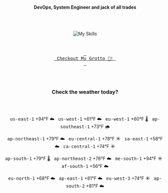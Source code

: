 <h4 align="center">DevOps, System Engineer and jack of all trades</h4>

<div align="center">
  <br/><br/>

![My Skills](https://go-skill-icons.vercel.app/api/icons?i=prometheus,grafana,amazonwebservices,azure,typescript,golang,docker,kubernetes,argocd,rust&perline=5&theme=light)

<br/>

[<kbd> <br> Checkout My Grotto 🍵! <br> </kbd>](https://sathirak.me/)
  
</div>

<br/>
<br/>

<h3 align="center">Check the weather today?</h3>
<!-- start-daily-update -->
<div align="center">
  <!-- Updated on Fri Aug 15 01:53:06 UTC 2025 --><br><br>

  <kbd>us-east-1</kbd> +94°F ☁️ &nbsp; 
  <kbd>us-west-1</kbd> +61°F ☁️ &nbsp; 
  <kbd>eu-west-1</kbd> +60°F 🌡️ &nbsp; 
  <kbd>ap-southeast-1</kbd> +73°F 🌧️ <br>

  <kbd>ap-northeast-1</kbd> +79°F ☁️ &nbsp; 
  <kbd>eu-central-1</kbd> +78°F ☀️ &nbsp; 
  <kbd>sa-east-1</kbd> +58°F ☁️ &nbsp; 
  <kbd>ca-central-1</kbd> +74°F ☀️ <br>

  <kbd>ap-south-1</kbd> +79°F 🌡️ &nbsp; 
  <kbd>ap-northeast-2</kbd> +76°F ☁️ &nbsp; 
  <kbd>me-south-1</kbd> +94°F ☀️ &nbsp; 
  <kbd>af-south-1</kbd> +56°F ☁️ <br>

  <kbd>eu-north-1</kbd> +68°F ☁️ &nbsp; 
  <kbd>ap-east-1</kbd> +81°F ☁️ &nbsp; 
  <kbd>eu-west-3</kbd> +74°F ☀️ &nbsp; 
  <kbd>ap-south-2</kbd> +81°F ☁️
</div>
<!-- end-daily-update -->
